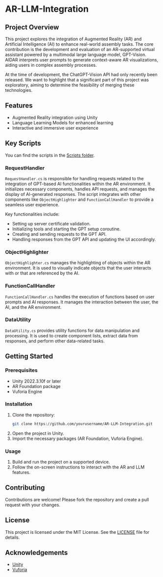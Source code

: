 # AR-LLM-Integration

## Project Overview
This project explores the integration of Augmented Reality (AR) and Artificial Intelligence (AI) to enhance real-world assembly tasks. The core contribution is the development and evaluation of an AR-supported virtual assistant powered by a multimodal large language model, GPT-Vision. AIDAR interprets user prompts to generate context-aware AR visualizations, aiding users in complex assembly processes.

At the time of development, the ChatGPT-Vision API had only recently been released. We want to highlight that a significant part of this project was exploratory, aiming to determine the feasibility of merging these technologies.

## Features
- Augmented Reality integration using Unity
- Language Learning Models for enhanced learning
- Interactive and immersive user experience

## Key Scripts

You can find the scripts in the [Scripts folder](Assets\Scripts).

### RequestHandler
`RequestHandler.cs` is responsible for handling requests related to the integration of GPT-based AI functionalities within the AR environment. It initializes necessary components, handles API requests, and manages the display of AI-generated responses. The script integrates with other components like `ObjectHighlighter` and `FunctionCallHandler` to provide a seamless user experience.

Key functionalities include:
- Setting up server certificate validation.
- Initializing tools and starting the GPT setup coroutine.
- Creating and sending requests to the GPT API.
- Handling responses from the GPT API and updating the UI accordingly.

### ObjectHighlighter
`ObjectHighlighter.cs` manages the highlighting of objects within the AR environment. It is used to visually indicate objects that the user interacts with or that are referenced by the AI.

### FunctionCallHandler
`FunctionCallHandler.cs` handles the execution of functions based on user prompts and AI responses. It manages the interaction between the user, the AI, and the AR environment.

### DataUtility
`DataUtility.cs` provides utility functions for data manipulation and processing. It is used to create component lists, extract data from responses, and perform other data-related tasks.

## Getting Started

### Prerequisites
- Unity 2022.3.10f or later
- AR Foundation package
- Vuforia Engine

### Installation
1. Clone the repository:
    ```sh
    git clone https://github.com/yourusername/AR-LLM-Integration.git
    ```
2. Open the project in Unity.
3. Import the necessary packages (AR Foundation, Vuforia Engine).

### Usage
1. Build and run the project on a supported device.
2. Follow the on-screen instructions to interact with the AR and LLM features.

## Contributing
Contributions are welcome! Please fork the repository and create a pull request with your changes.

## License
This project is licensed under the MIT License. See the [LICENSE](LICENSE) file for details.

## Acknowledgements
- [Unity](https://unity.com/)
- [Vuforia](https://developer.vuforia.com/)
